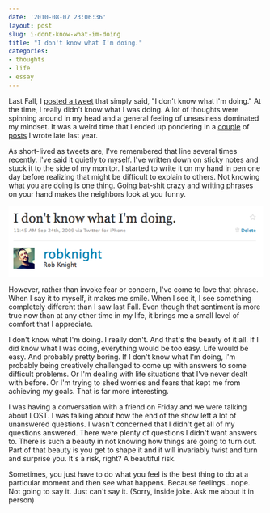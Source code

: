 ```yaml
---
date: '2010-08-07 23:06:36'
layout: post
slug: i-dont-know-what-im-doing
title: "I don't know what I'm doing."
categories:
- thoughts
- life
- essay
---
```


Last Fall, I [posted a tweet](http://twitter.com/robknight/status/4348529477) that simply said, "I don't know what I'm doing." At the time, I really didn't know what I was doing. A lot of thoughts were spinning around in my head and a general feeling of uneasiness dominated my mindset. It was a weird time that I ended up pondering in a [couple](http://robknight.net/2009/11/intentionally-left-blank) of [posts](http://robknight.net/2009/11/dumb-thing) I wrote late last year.

As short-lived as tweets are, I've remembered that line several times recently. I've said it quietly to myself. I've written down on sticky notes and stuck it to the side of my monitor. I started to write it on my hand in pen one day before realizing that might be difficult to explain to others. Not knowing what you are doing is one thing. Going bat-shit crazy and writing phrases on your hand makes the neighbors look at you funny.

<a href="https://twitter.com/robknight/status/4348529477">!["I don't know what I'm doing by Rob Knight on Twitter"](/assets/images/2010/08/tweet.png)</a>

However, rather than invoke fear or concern, I've come to love that phrase. When I say it to myself, it makes me smile. When I see it, I see something completely different than I saw last Fall. Even though that sentiment is more true now than at any other time in my life, it brings me a small level of comfort that I appreciate.

I don't know what I'm doing. I really don't. And that's the beauty of it all. If I did know what I was doing, everything would be too easy. Life would be easy. And probably pretty boring. If I don't know what I'm doing, I'm probably being creatively challenged to come up with answers to some difficult problems. Or I'm dealing with life situations that I've never dealt with before. Or I'm trying to shed worries and fears that kept me from achieving my goals. That is far more interesting.

I was having a conversation with a friend on Friday and we were talking about LOST. I was talking about how the end of the show left a lot of unanswered questions. I wasn't concerned that I didn't get all of my questions answered. There were plenty of questions I didn't want answers to. There is such a beauty in not knowing how things are going to turn out. Part of that beauty is you get to shape it and it will invariably twist and turn and surprise you. It's a risk, right? A beautiful risk.

Sometimes, you just have to do what you feel is the best thing to do at a particular moment and then see what happens. Because feelings...nope. Not going to say it. Just can't say it. (Sorry, inside joke. Ask me about it in person)
